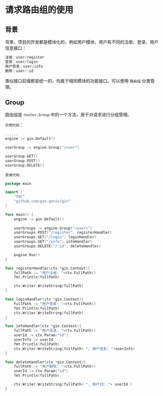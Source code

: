 # 请求路由组的使用



## 背景

背景，项目的开发都是模块化的，例如用户模块，用户有不同的注册、登录、用户信息接口：

```go
注册：user/register
登录：user/login
用户信息：user/info
删除：user/:id
```

类似接口前缀都是统一的，均属于相同模块的功能接口。可以使用 `路由组` 分类管理。

## Group

路由组是  `router.Group` 中的一个方法，用于对请求进行分组管理。

`示例代码`：

```go
......
engine := gin.Default()

userGroup := engine.Group("/user")

userGroup.GET()
userGroup.POST()
userGroup.DELETE()
```

`具体代码`

```go
package main

import (
	"fmt"
	"github.com/gin-gonic/gin"
)

func main() {
	engine := gin.Default()
  
	userGroups := engine.Group("/users")
	userGroups.POST("/register", registerHandler)
	userGroups.GET("/login", loginHandler)
	userGroups.GET("/info", infoHandler)
	userGroups.DELETE("/:id", deleteHandler)

	engine.Run()
}

func registerHandler(ctx *gin.Context){
	fullPath := "用户注册: "+ctx.FullPath()
	fmt.Println(fullPath)

	ctx.Writer.WriteString(fullPath)
}

func loginHandler(ctx *gin.Context){
	fullPath := "用户登录: "+ctx.FullPath()
	fmt.Println(fullPath)
	ctx.Writer.WriteString(fullPath)
}

func infoHandler(ctx *gin.Context){
	fullPath := "用户信息: "+ctx.FullPath()
	userId := ctx.Param("id")
	userInfo := userId
	fmt.Println(fullPath)
	ctx.Writer.WriteString(fullPath+ ", 用户信息: "+userInfo)
}

func deleteHandler(ctx *gin.Context){
	fullPath := "用户删除: "+ctx.FullPath()
	userId := ctx.Param("id")
	fmt.Println(fullPath)

	ctx.Writer.WriteString(fullPath+ ", 用户ID: "+ userId )
}
```

